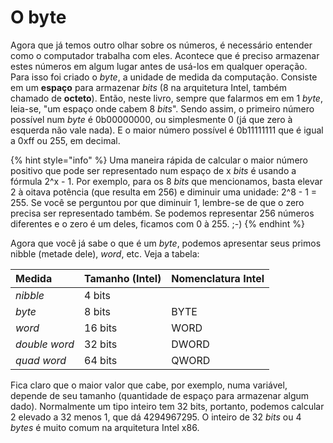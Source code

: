 # O byte

Agora que já temos outro olhar sobre os números, é necessário entender como o computador trabalha com eles. Acontece que é preciso armazenar estes números em algum lugar antes de usá-los em qualquer operação. Para isso foi criado o _byte_, a unidade de medida da computação. Consiste em um **espaço** para armazenar _bits_ \(8 na arquitetura Intel, também chamado de **octeto**\). Então, neste livro, sempre que falarmos em em 1 _byte_, leia-se, "um espaço onde cabem 8 _bits_". Sendo assim, o primeiro número possível num _byte_ é 0b00000000, ou simplesmente 0 \(já que zero à esquerda não vale nada\). E o maior número possível é 0b11111111 que é igual a 0xff ou 255, em decimal.

{% hint style="info" %}
Uma maneira rápida de calcular o maior número positivo que pode ser representado num espaço de x _bits_ é usando a fórmula 2^x - 1. Por exemplo, para os 8 _bits_ que mencionamos, basta elevar 2 à oitava potência \(que resulta em 256\) e diminuir uma unidade: 2^8 - 1 = 255. Se você se perguntou por que diminuir 1, lembre-se de que o zero precisa ser representado também. Se podemos representar 256 números diferentes e o zero é um deles, ficamos com 0 à 255. ;-\)
{% endhint %}

Agora que você já sabe o que é um _byte_, podemos apresentar seus primos nibble \(metade dele\), _word_, etc. Veja a tabela:

| Medida | Tamanho \(Intel\) | Nomenclatura Intel |
| :--- | :--- | :--- |
| _nibble_ | 4 bits |  |
| _byte_ | 8 bits | BYTE |
| _word_ | 16 bits | WORD |
| _double word_ | 32 bits | DWORD |
| _quad word_ | 64 bits | QWORD |

Fica claro que o maior valor que cabe, por exemplo, numa variável, depende de seu tamanho \(quantidade de espaço para armazenar algum dado\). Normalmente um tipo inteiro tem 32 bits, portanto, podemos calcular 2 elevado a 32 menos 1, que dá 4294967295. O inteiro de 32 _bits_ ou 4 _bytes_ é muito comum na arquitetura Intel x86.

